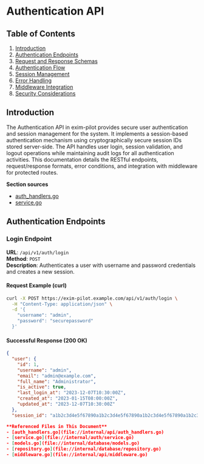 # Authentication API



## Table of Contents
1. [Introduction](#introduction)
2. [Authentication Endpoints](#authentication-endpoints)
3. [Request and Response Schemas](#request-and-response-schemas)
4. [Authentication Flow](#authentication-flow)
5. [Session Management](#session-management)
6. [Error Handling](#error-handling)
7. [Middleware Integration](#middleware-integration)
8. [Security Considerations](#security-considerations)

## Introduction
The Authentication API in exim-pilot provides secure user authentication and session management for the system. It implements a session-based authentication mechanism using cryptographically secure session IDs stored server-side. The API handles user login, session validation, and logout operations while maintaining audit logs for all authentication activities. This documentation details the RESTful endpoints, request/response formats, error conditions, and integration with middleware for protected routes.

**Section sources**
- [auth_handlers.go](file://internal/api/auth_handlers.go#L1-L50)
- [service.go](file://internal/auth/service.go#L1-L30)

## Authentication Endpoints

### Login Endpoint
**URL**: `/api/v1/auth/login`  
**Method**: `POST`  
**Description**: Authenticates a user with username and password credentials and creates a new session.

#### Request Example (curl)

```bash
curl -X POST https://exim-pilot.example.com/api/v1/auth/login \
  -H "Content-Type: application/json" \
  -d '{
    "username": "admin",
    "password": "securepassword"
  }'
```


#### Successful Response (200 OK)
```json
{
  "user": {
    "id": 1,
    "username": "admin",
    "email": "admin@example.com",
    "full_name": "Administrator",
    "is_active": true,
    "last_login_at": "2023-12-07T10:30:00Z",
    "created_at": "2023-01-15T08:00:00Z",
    "updated_at": "2023-12-07T10:30:00Z"
  },
  "session_id": "a1b2c3d4e5f67890a1b2c3d4e5f67890a1b2c3d4e5f67890a1b2c3d4e5f67890",

**Referenced Files in This Document**   
- [auth_handlers.go](file://internal/api/auth_handlers.go)
- [service.go](file://internal/auth/service.go)
- [models.go](file://internal/database/models.go)
- [repository.go](file://internal/database/repository.go)
- [middleware.go](file://internal/api/middleware.go)